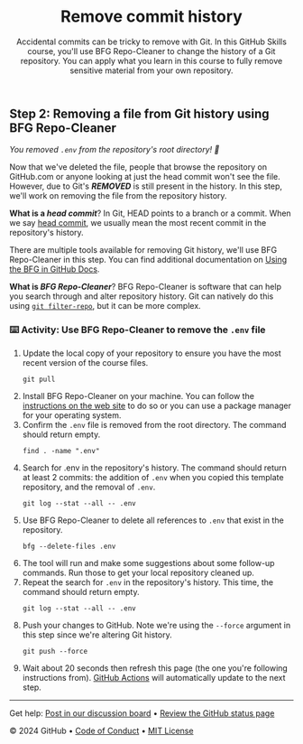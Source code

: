 <header>

<!--
  <<< Author notes: Course header >>>
  Read <https://skills.github.com/quickstart> for more information about how to build courses using this template.
  Include a 1280×640 image, course name in sentence case, and a concise description in emphasis.
  In your repository settings: enable template repository, add your 1280×640 social image, auto delete head branches.
  Next to "About", add description & tags; disable releases, packages, & environments.
  Add your open source license, GitHub uses the MIT license.
-->

# Remove commit history

Accidental commits can be tricky to remove with Git. In this GitHub Skills course, you'll use BFG Repo-Cleaner to change the history of a Git repository. You can apply what you learn in this course to fully remove sensitive material from your own repository.

</header>

<!--
  <<< Author notes: Step 2 >>>
  Start this step by acknowledging the previous step.
  Define terms and link to docs.github.com.
-->

## Step 2: Removing a file from Git history using BFG Repo-Cleaner

_You removed `.env` from the repository's root directory! :tada:_

Now that we've deleted the file, people that browse the repository on GitHub.com or anyone looking at just the head commit won't see the file. However, due to Git's ***REMOVED*** is still present in the history. In this step, we'll work on removing the file from the repository history.

**What is a _head commit_**? In Git, HEAD points to a branch or a commit. When we say [head commit](https://docs.github.com/en/get-started/quickstart/github-glossary#head), we usually mean the most recent commit in the repository's history.

There are multiple tools available for removing Git history, we'll use BFG Repo-Cleaner in this step. You can find additional documentation on [Using the BFG in GitHub Docs](https://docs.github.com/en/authentication/keeping-your-account-and-data-secure/removing-sensitive-data-from-a-repository#using-the-bfg).

**What is _BFG Repo-Cleaner_**? BFG Repo-Cleaner is software that can help you search through and alter repository history. Git can natively do this using [`git filter-repo`](https://docs.github.com/en/authentication/keeping-your-account-and-data-secure/removing-sensitive-data-from-a-repository#using-git-filter-repo), but it can be more complex.

### :keyboard: Activity: Use BFG Repo-Cleaner to remove the `.env` file

1. Update the local copy of your repository to ensure you have the most recent version of the course files.
   ```shell
   git pull
   ```
2. Install BFG Repo-Cleaner on your machine. You can follow the [instructions on the web site](https://rtyley.github.io/bfg-repo-cleaner/) to do so or you can use a package manager for your operating system.
3. Confirm the `.env` file is removed from the root directory. The command should return empty.
   ```shell
   find . -name ".env"
   ```
4. Search for .env in the repository's history. The command should return at least 2 commits: the addition of `.env` when you copied this template repository, and the removal of `.env`.
   ```shell
   git log --stat --all -- .env
   ```
5. Use BFG Repo-Cleaner to delete all references to `.env` that exist in the repository.
   ```shell
   bfg --delete-files .env
   ```
6. The tool will run and make some suggestions about some follow-up commands. Run those to get your local repository cleaned up.
7. Repeat the search for `.env` in the repository's history. This time, the command should return empty.
   ```shell
   git log --stat --all -- .env
   ```
8. Push your changes to GitHub. Note we're using the `--force` argument in this step since we're altering Git history.
   ```shell
   git push --force
   ```
9. Wait about 20 seconds then refresh this page (the one you're following instructions from). [GitHub Actions](https://docs.github.com/en/actions) will automatically update to the next step.

<footer>

<!--
  <<< Author notes: Footer >>>
  Add a link to get support, GitHub status page, code of conduct, license link.
-->

---

Get help: [Post in our discussion board](https://github.com/orgs/skills/discussions/categories/change-commit-history) &bull; [Review the GitHub status page](https://www.githubstatus.com/)

&copy; 2024 GitHub &bull; [Code of Conduct](https://www.contributor-covenant.org/version/2/1/code_of_conduct/code_of_conduct.md) &bull; [MIT License](https://gh.io/mit)

</footer>
